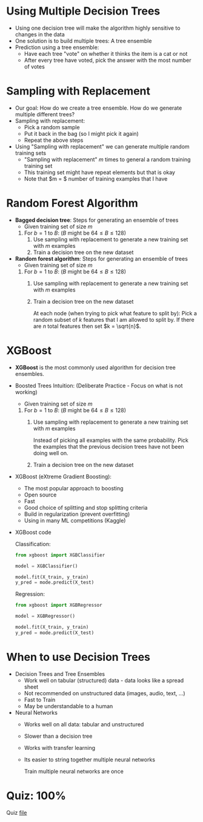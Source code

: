 # Using Multiple Decision Trees
* Using one decision tree will make the algorithm highly sensitive to changes in the data
* One solution is to build multiple trees: A tree ensemble
* Prediction using a tree ensemble:
    * Have each tree "vote" on whether it thinks the item is a cat or not
    * After every tree have voted, pick the answer with the most number of votes

# Sampling with Replacement
* Our goal: How do we create a tree ensemble. How do we generate multiple different trees?
* Sampling with replacement:
    * Pick a random sample
    * Put it back in the bag (so I might pick it again)
    * Repeat the above steps
* Using "Sampling with replacement" we can generate multiple random training sets
    * "Sampling with replacement" $m$ times to general a random training training set
    * This training set might have repeat elements but that is okay
    * Note that $m = $ number of training examples that I have

# Random Forest Algorithm
* **Bagged decision tree**: Steps for generating an ensemble of trees
    * Given training set of size $m$
    1. For $b = 1$ to $B$: ($B$ might be $64 \le B \le 128$)
        1. Use sampling with replacement to generate a new training set with $m$ examples
        2. Train a decision tree on the new dataset
* **Random forest algorithm**: Steps for generating an ensemble of trees
    * Given training set of size $m$
    1. For $b = 1$ to $B$: ($B$ might be $64 \le B \le 128$)
        1. Use sampling with replacement to generate a new training set with $m$ examples
        2. Train a decision tree on the new dataset

            At each node (when trying to pick what feature to split by): Pick a random subset of $k$ features that I am allowed to split by. If there are $n$ total features then set $k = \sqrt{n}$.

# XGBoost
* **XGBoost** is the most commonly used algorithm for decision tree ensembles.
* Boosted Trees Intuition: (Deliberate Practice - Focus on what is not working)
    * Given training set of size $m$
    1. For $b = 1$ to $B$: ($B$ might be $64 \le B \le 128$)
        1. Use sampling with replacement to generate a new training set with $m$ examples

            Instead of picking all examples with the same probability. Pick the examples that the previous decision trees have not been doing well on.
        2. Train a decision tree on the new dataset
* XGBoost (eXtreme Gradient Boosting):
    * The most popular approach to boosting
    * Open source
    * Fast
    * Good choice of splitting and stop splitting criteria
    * Build in regularization (prevent overfitting)
    * Using in many ML competitions (Kaggle)
* XGBoost code

    Classification:
    ```python
    from xgboost import XGBClassifier

    model = XGBClassifier()

    model.fit(X_train, y_train)
    y_pred = mode.predict(X_test)
    ```

    Regression:
    ```python
    from xgboost import XGBRegressor

    model = XGBRegressor()

    model.fit(X_train, y_train)
    y_pred = mode.predict(X_test)
    ```

# When to use Decision Trees
* Decision Trees and Tree Ensembles
    * Work well on tabular (structured) data - data looks like a spread sheet
    * Not recommended on unstructured data (images, audio, text, ...)
    * Fast to Train
    * May be understandable to a human
* Neural Networks
    * Works well on all data: tabular and unstructured
    * Slower than a decision tree
    * Works with transfer learning
    * Its easier to string together multiple neural networks

        Train multiple neural networks are once

# Quiz: 100%
Quiz [file](Quizzes.md#tree-ensembles)